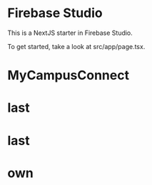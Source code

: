 # Firebase Studio

This is a NextJS starter in Firebase Studio.

To get started, take a look at src/app/page.tsx.
# MyCampusConnect
# last
# last
# own
